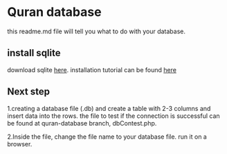 # Quran database

this readme.md file will tell you what to do with your database.

## install sqlite

download sqlite [here](https://www.sqlite.org/download.html). installation tutorial can be found [here](https://www.youtube.com/watch?v=XA3w8tQnYCA&ab_channel=Fraser)

## Next step

1.creating a database file (.db) and create a table with 2-3 columns and insert data into the rows. the file to test if the connection is successful can be found at
quran-database branch, dbContest.php.

2.Inside the file, change the file name to your database file. run it on a browser.
